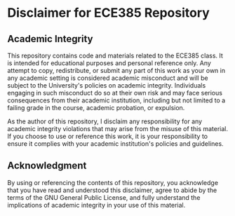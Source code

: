 # Disclaimer for ECE385 Repository

## Academic Integrity

This repository contains code and materials related to the ECE385 class. It is intended for educational purposes and personal reference only. Any attempt to copy, redistribute, or submit any part of this work as your own in any academic setting is considered academic misconduct and will be subject to the University's policies on academic integrity. Individuals engaging in such misconduct do so at their own risk and may face serious consequences from their academic institution, including but not limited to a failing grade in the course, academic probation, or expulsion.

As the author of this repository, I disclaim any responsibility for any academic integrity violations that may arise from the misuse of this material. If you choose to use or reference this work, it is your responsibility to ensure it complies with your academic institution's policies and guidelines.


## Acknowledgment

By using or referencing the contents of this repository, you acknowledge that you have read and understood this disclaimer, agree to abide by the terms of the GNU General Public License, and fully understand the implications of academic integrity in your use of this material.

